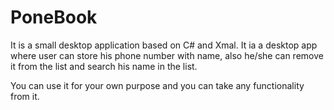 # PoneBook
It is a small desktop application based on C# and Xmal.
It ia a desktop app where user can store his phone number with name, also he/she can remove it from the list and search his name in the list.

You can use it for your own purpose and you can take any functionality from it.


